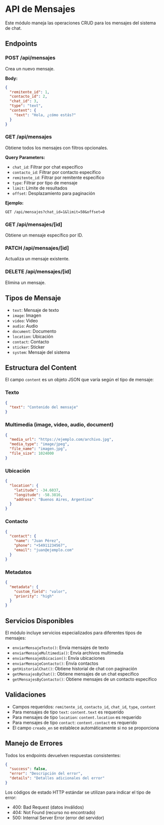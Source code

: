 # API de Mensajes

Este módulo maneja las operaciones CRUD para los mensajes del sistema de chat.

## Endpoints

### POST /api/mensajes
Crea un nuevo mensaje.

**Body:**
```json
{
  "remitente_id": 1,
  "contacto_id": 2,
  "chat_id": 3,
  "type": "text",
  "content": {
    "text": "Hola, ¿cómo estás?"
  }
}
```

### GET /api/mensajes
Obtiene todos los mensajes con filtros opcionales.

**Query Parameters:**
- `chat_id`: Filtrar por chat específico
- `contacto_id`: Filtrar por contacto específico
- `remitente_id`: Filtrar por remitente específico
- `type`: Filtrar por tipo de mensaje
- `limit`: Límite de resultados
- `offset`: Desplazamiento para paginación

**Ejemplo:**
```
GET /api/mensajes?chat_id=1&limit=50&offset=0
```

### GET /api/mensajes/[id]
Obtiene un mensaje específico por ID.

### PATCH /api/mensajes/[id]
Actualiza un mensaje existente.

### DELETE /api/mensajes/[id]
Elimina un mensaje.

## Tipos de Mensaje

- `text`: Mensaje de texto
- `image`: Imagen
- `video`: Video
- `audio`: Audio
- `document`: Documento
- `location`: Ubicación
- `contact`: Contacto
- `sticker`: Sticker
- `system`: Mensaje del sistema

## Estructura del Content

El campo `content` es un objeto JSON que varía según el tipo de mensaje:

### Texto
```json
{
  "text": "Contenido del mensaje"
}
```

### Multimedia (image, video, audio, document)
```json
{
  "media_url": "https://ejemplo.com/archivo.jpg",
  "media_type": "image/jpeg",
  "file_name": "imagen.jpg",
  "file_size": 1024000
}
```

### Ubicación
```json
{
  "location": {
    "latitude": -34.6037,
    "longitude": -58.3816,
    "address": "Buenos Aires, Argentina"
  }
}
```

### Contacto
```json
{
  "contact": {
    "name": "Juan Pérez",
    "phone": "+54911234567",
    "email": "juan@ejemplo.com"
  }
}
```

### Metadatos
```json
{
  "metadata": {
    "custom_field": "valor",
    "priority": "high"
  }
}
```

## Servicios Disponibles

El módulo incluye servicios especializados para diferentes tipos de mensajes:

- `enviarMensajeTexto()`: Envía mensajes de texto
- `enviarMensajeMultimedia()`: Envía archivos multimedia
- `enviarMensajeUbicacion()`: Envía ubicaciones
- `enviarMensajeContacto()`: Envía contactos
- `getHistorialChat()`: Obtiene historial de chat con paginación
- `getMensajesByChat()`: Obtiene mensajes de un chat específico
- `getMensajesByContacto()`: Obtiene mensajes de un contacto específico

## Validaciones

- Campos requeridos: `remitente_id`, `contacto_id`, `chat_id`, `type`, `content`
- Para mensajes de tipo `text`: `content.text` es requerido
- Para mensajes de tipo `location`: `content.location` es requerido
- Para mensajes de tipo `contact`: `content.contact` es requerido
- El campo `creado_en` se establece automáticamente si no se proporciona

## Manejo de Errores

Todos los endpoints devuelven respuestas consistentes:

```json
{
  "success": false,
  "error": "Descripción del error",
  "details": "Detalles adicionales del error"
}
```

Los códigos de estado HTTP estándar se utilizan para indicar el tipo de error:
- 400: Bad Request (datos inválidos)
- 404: Not Found (recurso no encontrado)
- 500: Internal Server Error (error del servidor)